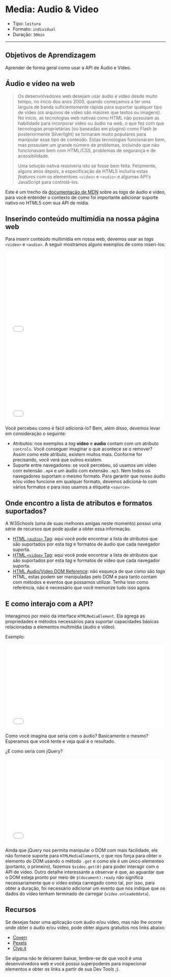 # Media: Audio & Video

- Tipo: `leitura`
- Formato: `individual`
- Duração: `30min`

***

## Objetivos de Aprendizagem

Aprender de forma geral como usar a API de Áudio e Vídeo.

## Áudio e vídeo na web

> Os desenvolvedores web desejam usar áudio e vídeo desde muito tempo, no ínicio dos anos 2000, quando começamos a ter uma largura de banda suficientemente rápida para suportar qualquer tipo de vídeo (os arquivos de vídeo são maiores que textos ou imagens). No início, as tecnologias web nativas como HTML não possuíam as habilidade para incorporar vídeo ou áudio na web, o que fez com que tecnologias proprietárias (ou baseadas em plugins) como Flash (e posteriormente Silverlight) se tornaram muito populares para manipular esse tipo de conteúdo. Estas tecnologias funcionaram bem, mas possuíam um grande número de problemas, incluindo que não funcionavam bem com HTML/CSS, problemas de segurança e de acessibilidade.
> 
> Uma solução nativa resolveria isto se fosse bem feita. Felizmente, alguns anos depois, a especificação de HTML5 incluiria estas _features_ com os elementoes `<video>` e `<audio>` e algumas API's JavaScript para controlá-los.

Este é um trecho da [documentação de MDN](https://developer.mozilla.org/en-US/docs/Learn/HTML/Multimedia_and_embedding/Video_and_audio_content) sobre as *tags* de áudio e vídeo, para você entender o contexto de como foi importante adicionar suporte nativo no HTML5 com sua API de mídia.

## Inserindo conteúdo multimídia na nossa página web

Para inserir conteúdo multimídia em nossa web, devemos usar as _tags_ `<video>` e `<audio>`. A seguir mostramos alguns exemplos de como inseri-los:

<iframe height='265' scrolling='no' title='Video Tag' src='//codepen.io/ivandevp/embed/gvMPjW/?height=265&theme-id=0&default-tab=html,result&embed-version=2' frameborder='no' allowtransparency='true' allowfullscreen='true' style='width: 100%;'>See the Pen <a href='https://codepen.io/ivandevp/pen/gvMPjW/'>Video Tag</a> by Ivan (<a href='https://codepen.io/ivandevp'>@ivandevp</a>) on <a href='https://codepen.io'>CodePen</a>.
</iframe>

<iframe height='265' scrolling='no' title='Audio Tag' src='//codepen.io/ivandevp/embed/PQzNoE/?height=265&theme-id=0&default-tab=html,result&embed-version=2' frameborder='no' allowtransparency='true' allowfullscreen='true' style='width: 100%;'>See the Pen <a href='https://codepen.io/ivandevp/pen/PQzNoE/'>Audio Tag</a> by Ivan (<a href='https://codepen.io/ivandevp'>@ivandevp</a>) on <a href='https://codepen.io'>CodePen</a>.
</iframe>

Você percebeu como é fácil adicioná-lo? Bem, além disso, devemos levar em consideração o seguinte:

- Atributos: nos exemplos a _tag_ **video** e **audio** contam com um atributo `controls`. Você conseguer imaginar o que acontece se o remover? Assim como este atributo, existem muitos mais. Conforme for precisando, você verá que outros existem.
- Suporte entre navegadores: se você percebeu, só usamos um vídeo com extensão `.mp4` e um áudio com extensão `.mp3`. Nem todos os navegadores suportam o mesmo formato. Para garantir que nosso áudio e/ou vídeo funcione em qualquer formato, devemos adicioná-lo com vários formatos e para isso usamos a etiqueta `<source>`.

## Onde encontro a lista de atributos e formatos suportados?

A W3Schools (uma de suas melhores amigas neste momento) possui uma série de recursos que pode ajudar a obter essa informação.

- [HTML `<audio>` Tag](https://www.w3schools.com/tags/tag_audio.asp): aqui você pode encontrar a lista de atributos que são suportados por esta _tag_ e formatos de áudio que cada navegador suporta.
- [HTML `<video>` Tag](https://www.w3schools.com/tags/tag_video.asp): aqui você pode encontrar a lista de atributos que são suportados por esta _tag_ e formatos de vídeo que cada navegador suporta.
- [HTML Audio/Video DOM Reference](https://www.w3schools.com/tags/ref_av_dom.asp): não esqueça de que como são _tags_ HTML, estas podem ser manipuladas pelo DOM e para tanto contam com métodos e eventos que possamos utilizar. Tenha isso como referência, não é necessário que você memorize tudo isso agora.

## E como interajo com a API?

Interagimos por meio da interface `HTMLMediaElement`. Ela agrega as propriedades e métodos necessários para suportar capacidades básicas relacionadas a elementos multimídia (áudio e vídeo).

Exemplo:

<iframe height='265' scrolling='no' title='HTMLMediaElement JS' src='//codepen.io/ivandevp/embed/KQMWMy/?height=265&theme-id=0&default-tab=js,result&embed-version=2' frameborder='no' allowtransparency='true' allowfullscreen='true' style='width: 100%;'>See the Pen <a href='https://codepen.io/ivandevp/pen/KQMWMy/'>HTMLMediaElement JS</a> by Ivan (<a href='https://codepen.io/ivandevp'>@ivandevp</a>) on <a href='https://codepen.io'>CodePen</a>.
</iframe>

Como você imagina que seria com o áudio? Basicamente o mesmo? Esperamos que você tente e veja qual é o resultado.

¿E como seria com jQuery?

<iframe height='265' scrolling='no' title='HTMLMediaElement jQuery' src='//codepen.io/ivandevp/embed/XZKMjx/?height=265&theme-id=0&default-tab=js,result&embed-version=2' frameborder='no' allowtransparency='true' allowfullscreen='true' style='width: 100%;'>See the Pen <a href='https://codepen.io/ivandevp/pen/XZKMjx/'>HTMLMediaElement jQuery</a> by Ivan (<a href='https://codepen.io/ivandevp'>@ivandevp</a>) on <a href='https://codepen.io'>CodePen</a>.
</iframe>

Ainda que jQuery nos permita manipular o DOM com mais facilidade, ele não fornece suporte para `HTMLMediaElement`s, o que nos força para obter o elemento do DOM usando o método `.get` e como ele é um único elementeo (portanto, o primeiro), fazemos `$video.get(0)` para poder interagir com o API de vídeo. Outro detalhe interessante a observar é que, ao aguardar que o DOM esteja pronto por meio de `$(document).ready` não significa necessariamente que o vídeo esteja carregado como tal, por isso, para obter a duração, foi necessário adicionar um evento que nos indique que os dados do vídeo tenham terminado de carregar (`video.onloadeddata`). 

## Recursos

Se desejas fazer uma aplicação com áudio e/ou vídeo, mas não lhe ocorre onde obter o áudio e/ou vídeo, pode obter alguns gratuitos nos links abaixo:

- [Coverr](https://coverr.co/)
- [Pexels](https://videos.pexels.com/)
- [Clyp.it](https://clyp.it/)

Se alguma não te deixarem baixar, lembre-se de que você é uma desenvolvedora web e você possui superpoderes para inspecionar elementos e obter os links a partir de sua Dev Tools ;).